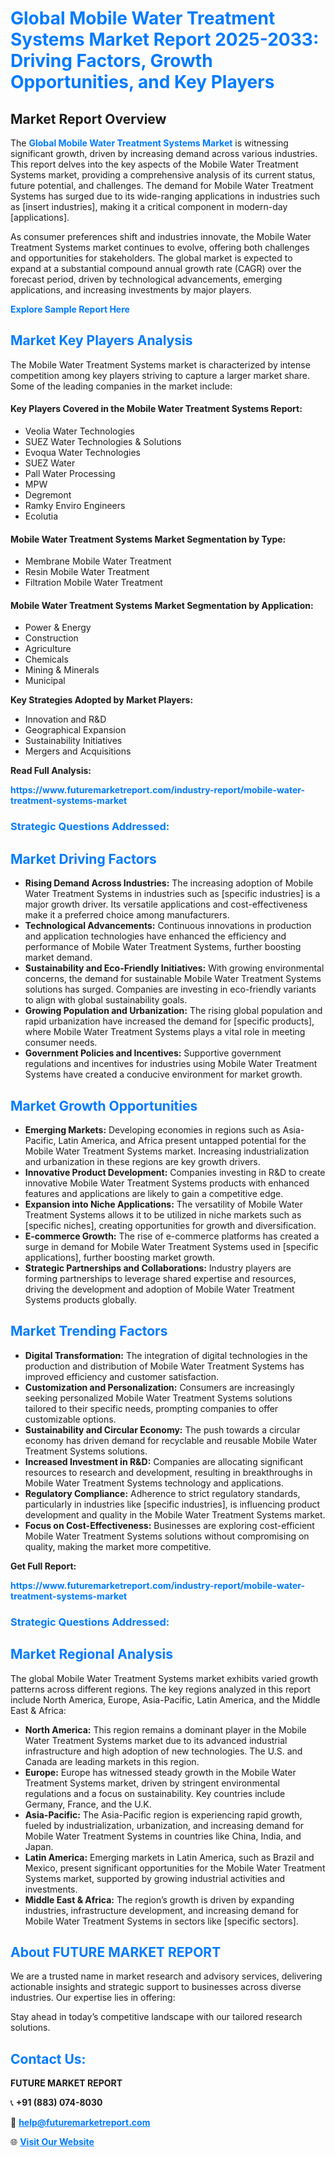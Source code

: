 <h1 style="color: #007BFF;">Global Mobile Water Treatment Systems Market Report 2025-2033: Driving Factors, Growth Opportunities, and Key Players</h1>

<section id="overview">
<h2>Market Report Overview</h2>
<p>The <a href="https://www.futuremarketreport.com/industry-report/mobile-water-treatment-systems-market" style="color: #007BFF; text-decoration: none;"><strong>Global Mobile Water Treatment Systems Market</strong></a> is witnessing significant growth, driven by increasing demand across various industries. This report delves into the key aspects of the Mobile Water Treatment Systems market, providing a comprehensive analysis of its current status, future potential, and challenges. The demand for Mobile Water Treatment Systems has surged due to its wide-ranging applications in industries such as [insert industries], making it a critical component in modern-day [applications].</p>
<p>As consumer preferences shift and industries innovate, the Mobile Water Treatment Systems market continues to evolve, offering both challenges and opportunities for stakeholders. The global market is expected to expand at a substantial compound annual growth rate (CAGR) over the forecast period, driven by technological advancements, emerging applications, and increasing investments by major players.</p>
</section>

<section id="overview">
<p><a href="https://www.futuremarketreport.com/request-sample/reportId=53288" style="color: #007BFF; text-decoration: none;"><strong>Explore Sample Report Here</strong></a></p>
</section>

<section id="key-players">
<h2 style="color: #007BFF;">Market Key Players Analysis</h2>
<p>The Mobile Water Treatment Systems market is characterized by intense competition among key players striving to capture a larger market share. Some of the leading companies in the market include:</p>
<h4>Key Players Covered in the Mobile Water Treatment Systems Report:</h4>
<ul><li>Veolia Water Technologies</li><li>SUEZ Water Technologies &amp; Solutions</li><li>Evoqua Water Technologies</li><li>SUEZ Water</li><li>Pall Water Processing</li><li>MPW</li><li>Degremont</li><li>Ramky Enviro Engineers</li><li>Ecolutia</li></ul>
<h4>Mobile Water Treatment Systems Market Segmentation by Type:</h4>
<ul><li>Membrane Mobile Water Treatment</li><li>Resin Mobile Water Treatment</li><li>Filtration Mobile Water Treatment</li></ul>

<h4>Mobile Water Treatment Systems Market Segmentation by Application:</h4>
<ul><li>Power &amp; Energy</li><li>Construction</li><li>Agriculture</li><li>Chemicals</li><li>Mining &amp; Minerals</li><li>Municipal</li></ul>
<p><strong>Key Strategies Adopted by Market Players:</strong></p>
<ul>
<li>Innovation and R&D</li>
<li>Geographical Expansion</li>
<li>Sustainability Initiatives</li>
<li>Mergers and Acquisitions</li>
</ul>
</section>

<section>
<p><strong>Read Full Analysis: </strong></p><a href="https://www.futuremarketreport.com/industry-report/mobile-water-treatment-systems-market" style="color: #007BFF; text-decoration: none;"><strong>https://www.futuremarketreport.com/industry-report/mobile-water-treatment-systems-market</strong></a>
<h3 style="color: #007BFF;">Strategic Questions Addressed:</h3>
</section>

<section id="driving-factors">
<h2 style="color: #007BFF;">Market Driving Factors</h2>
<ul>
<li><strong>Rising Demand Across Industries:</strong> The increasing adoption of Mobile Water Treatment Systems in industries such as [specific industries] is a major growth driver. Its versatile applications and cost-effectiveness make it a preferred choice among manufacturers.</li>
<li><strong>Technological Advancements:</strong> Continuous innovations in production and application technologies have enhanced the efficiency and performance of Mobile Water Treatment Systems, further boosting market demand.</li>
<li><strong>Sustainability and Eco-Friendly Initiatives:</strong> With growing environmental concerns, the demand for sustainable Mobile Water Treatment Systems solutions has surged. Companies are investing in eco-friendly variants to align with global sustainability goals.</li>
<li><strong>Growing Population and Urbanization:</strong> The rising global population and rapid urbanization have increased the demand for [specific products], where Mobile Water Treatment Systems plays a vital role in meeting consumer needs.</li>
<li><strong>Government Policies and Incentives:</strong> Supportive government regulations and incentives for industries using Mobile Water Treatment Systems have created a conducive environment for market growth.</li>
</ul>
</section>

<section id="growth-opportunities">
<h2 style="color: #007BFF;">Market Growth Opportunities</h2>
<ul>
<li><strong>Emerging Markets:</strong> Developing economies in regions such as Asia-Pacific, Latin America, and Africa present untapped potential for the Mobile Water Treatment Systems market. Increasing industrialization and urbanization in these regions are key growth drivers.</li>
<li><strong>Innovative Product Development:</strong> Companies investing in R&D to create innovative Mobile Water Treatment Systems products with enhanced features and applications are likely to gain a competitive edge.</li>
<li><strong>Expansion into Niche Applications:</strong> The versatility of Mobile Water Treatment Systems allows it to be utilized in niche markets such as [specific niches], creating opportunities for growth and diversification.</li>
<li><strong>E-commerce Growth:</strong> The rise of e-commerce platforms has created a surge in demand for Mobile Water Treatment Systems used in [specific applications], further boosting market growth.</li>
<li><strong>Strategic Partnerships and Collaborations:</strong> Industry players are forming partnerships to leverage shared expertise and resources, driving the development and adoption of Mobile Water Treatment Systems products globally.</li>
</ul>
</section>

<section id="trending-factors">
<h2 style="color: #007BFF;">Market Trending Factors</h2>
<ul>
<li><strong>Digital Transformation:</strong> The integration of digital technologies in the production and distribution of Mobile Water Treatment Systems has improved efficiency and customer satisfaction.</li>
<li><strong>Customization and Personalization:</strong> Consumers are increasingly seeking personalized Mobile Water Treatment Systems solutions tailored to their specific needs, prompting companies to offer customizable options.</li>
<li><strong>Sustainability and Circular Economy:</strong> The push towards a circular economy has driven demand for recyclable and reusable Mobile Water Treatment Systems solutions.</li>
<li><strong>Increased Investment in R&D:</strong> Companies are allocating significant resources to research and development, resulting in breakthroughs in Mobile Water Treatment Systems technology and applications.</li>
<li><strong>Regulatory Compliance:</strong> Adherence to strict regulatory standards, particularly in industries like [specific industries], is influencing product development and quality in the Mobile Water Treatment Systems market.</li>
<li><strong>Focus on Cost-Effectiveness:</strong> Businesses are exploring cost-efficient Mobile Water Treatment Systems solutions without compromising on quality, making the market more competitive.</li>
</ul>
</section>

<section>
<p><strong>Get Full Report: </strong></p><a href="https://www.futuremarketreport.com/industry-report/mobile-water-treatment-systems-market" style="color: #007BFF; text-decoration: none;"><strong>https://www.futuremarketreport.com/industry-report/mobile-water-treatment-systems-market</strong></a>
<h3 style="color: #007BFF;">Strategic Questions Addressed:</h3>
</section>


<section id="regional-analysis">
<h2 style="color: #007BFF;">Market Regional Analysis</h2>
<p>The global Mobile Water Treatment Systems market exhibits varied growth patterns across different regions. The key regions analyzed in this report include North America, Europe, Asia-Pacific, Latin America, and the Middle East & Africa:</p>
<ul>
<li><strong>North America:</strong> This region remains a dominant player in the Mobile Water Treatment Systems market due to its advanced industrial infrastructure and high adoption of new technologies. The U.S. and Canada are leading markets in this region.</li>
<li><strong>Europe:</strong> Europe has witnessed steady growth in the Mobile Water Treatment Systems market, driven by stringent environmental regulations and a focus on sustainability. Key countries include Germany, France, and the U.K.</li>
<li><strong>Asia-Pacific:</strong> The Asia-Pacific region is experiencing rapid growth, fueled by industrialization, urbanization, and increasing demand for Mobile Water Treatment Systems in countries like China, India, and Japan.</li>
<li><strong>Latin America:</strong> Emerging markets in Latin America, such as Brazil and Mexico, present significant opportunities for the Mobile Water Treatment Systems market, supported by growing industrial activities and investments.</li>
<li><strong>Middle East & Africa:</strong> The region’s growth is driven by expanding industries, infrastructure development, and increasing demand for Mobile Water Treatment Systems in sectors like [specific sectors].</li>
</ul>
</section>

<footer>
<h2 style="color: #007BFF;">About FUTURE MARKET REPORT</h2>
<p>We are a trusted name in market research and advisory services, delivering actionable insights and strategic support to businesses across diverse industries. Our expertise lies in offering:</p>

<p>Stay ahead in today’s competitive landscape with our tailored research solutions.</p>

<h2 style="color: #007BFF;">Contact Us:</h2>
<p><strong>FUTURE MARKET REPORT</strong></p>
<p>📞 <strong>+91 (883) 074-8030</strong></p>
<p>📧 <strong><a href="mailto:help@futuremarketreport.com" style="color: #007BFF;">help@futuremarketreport.com</a></strong></p>
<p>🌐 <strong><a href="https://www.futuremarketreport.com/" style="color: #007BFF;">Visit Our Website</a></strong></p>
</footer>